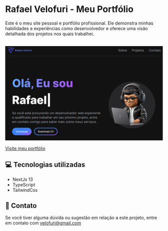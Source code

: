 # Rafael Velofuri - Meu Portfólio

Este é o meu site pessoal e portfólio profissional. Ele demonstra minhas habilidades e experiências como desenvolvedor e oferece uma visão detalhada dos projetos nos quais trabalhei.
</br>
</br>

![Imagem do Projeto](/public/images/projects/site-rafael-velofuri-image.png)

[Visite meu portfólio](https://www.velofuri.tech/)


## 💻 Tecnologias utilizadas

- NextJs 13
- TypeScript
- TailwindCss

## 📧 Contato

Se você tiver alguma dúvida ou sugestão em relação a este projeto, entre em contato com velofuri@gmail.com
